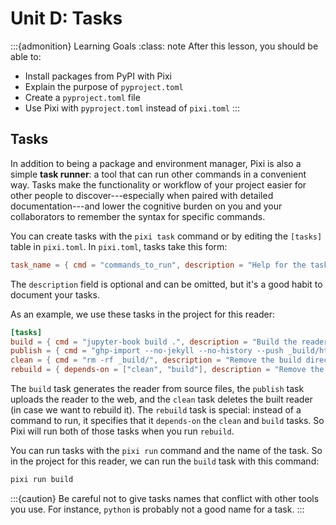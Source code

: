 # Unit D: Tasks

:::{admonition} Learning Goals
:class: note
After this lesson, you should be able to:

* Install packages from PyPI with Pixi
* Explain the purpose of `pyproject.toml`
* Create a `pyproject.toml` file
* Use Pixi with `pyproject.toml` instead of `pixi.toml`
:::

## Tasks

In addition to being a package and environment manager, Pixi is also a simple
**task runner**: a tool that can run other commands in a convenient way. Tasks
make the functionality or workflow of your project easier for other people to
discover---especially when paired with detailed documentation---and lower the
cognitive burden on you and your collaborators to remember the syntax for
specific commands.

You can create tasks with the `pixi task` command or by editing the `[tasks]`
table in `pixi.toml`. In `pixi.toml`, tasks take this form:

```toml
task_name = { cmd = "commands_to_run", description = "Help for the task." }
```

The `description` field is optional and can be omitted, but it's a good habit
to document your tasks.

As an example, we use these tasks in the project for this reader:

```toml
[tasks]
build = { cmd = "jupyter-book build .", description = "Build the reader." }
publish = { cmd = "ghp-import --no-jekyll --no-history --push _build/html", description = "Publish the reader to the `gh-pages` branch on GitHub." }
clean = { cmd = "rm -rf _build/", description = "Remove the build directory." }
rebuild = { depends-on = ["clean", "build"], description = "Remove the build directory and build the reader." }
```

The `build` task generates the reader from source files, the `publish` task
uploads the reader to the web, and the `clean` task deletes the built reader
(in case we want to rebuild it). The `rebuild` task is special: instead of a
command to run, it specifies that it `depends-on` the `clean` and `build`
tasks. So Pixi will run both of those tasks when you run `rebuild`.

You can run tasks with the `pixi run` command and the name of the task. So in
the project for this reader, we can run the `build` task with this command:

```sh
pixi run build
```

:::{caution}
Be careful not to give tasks names that conflict with other tools you use. For
instance, `python` is probably not a good name for a task.
:::

